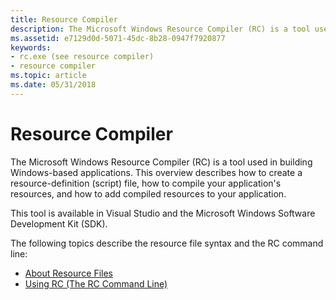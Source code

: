 ```yaml
---
title: Resource Compiler
description: The Microsoft Windows Resource Compiler (RC) is a tool used in building Windows-based applications.
ms.assetid: e7129d0d-5071-45dc-8b28-0947f7920877
keywords:
- rc.exe (see resource compiler)
- resource compiler
ms.topic: article
ms.date: 05/31/2018
---
```


# Resource Compiler

The Microsoft Windows Resource Compiler (RC) is a tool used in building Windows-based applications. This overview describes how to create a resource-definition (script) file, how to compile your application's resources, and how to add compiled resources to your application.

This tool is available in Visual Studio and the Microsoft Windows Software Development Kit (SDK).

The following topics describe the resource file syntax and the RC command line:

-   [About Resource Files](about-resource-files.md)
-   [Using RC (The RC Command Line)](using-rc-the-rc-command-line-.md)

 

 




